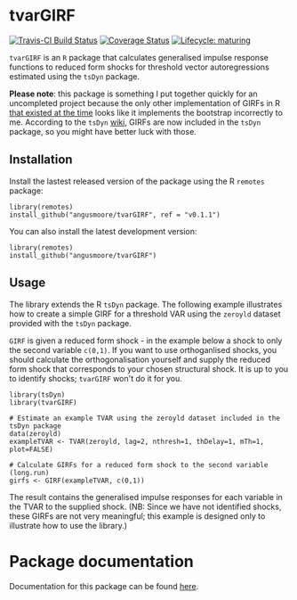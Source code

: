 # tvarGIRF

<!-- badges: start -->

[![Travis-CI Build Status](https://travis-ci.org/angusmoore/tvarGIRF.svg?branch=master)](https://travis-ci.org/angusmoore/tvarGIRF)
[![Coverage Status](https://coveralls.io/repos/github/angusmoore/tvarGIRF/badge.svg?branch=master)](https://coveralls.io/github/angusmoore/tvarGIRF?branch=master)
[![Lifecycle:
maturing](https://img.shields.io/badge/lifecycle-experimental-orange.svg)](https://www.tidyverse.org/lifecycle/#experimental)
<!-- badges: end -->

`tvarGIRF` is an `R` package that calculates generalised impulse response functions to reduced form shocks for threshold vector autoregressions estimated using the `tsDyn` package.

**Please note**: this package is something I put together quickly for an uncompleted project because the only other implementation of GIRFs in R [that existed at the time](http://groups.google.com/group/tsdyn/t/5c517a94a3a3ab0c) looks like it implements the bootstrap incorrectly to me. According to the `tsDyn` [wiki](https://github.com/MatthieuStigler/tsDyn/wiki/FAQ#1-are-generalized-impulse-functions-girf-available-in-tsdyn), GIRFs are now included in the `tsDyn` package, so you might have better luck with those.

## Installation

Install the lastest released version of the package using the R `remotes` package:
```
library(remotes)
install_github("angusmoore/tvarGIRF", ref = "v0.1.1")
```

You can also install the latest development version:
```
library(remotes)
install_github("angusmoore/tvarGIRF")
```

## Usage
The library extends the R `tsDyn` package. The following example illustrates how to create a simple GIRF for a threshold VAR using the `zeroyld` dataset provided with the `tsDyn` package.

`GIRF` is given a reduced form shock - in the example below a shock to only the second variable `c(0,1)`. If you want to use orthoganlised shocks, you should calculate the orthogonalisation yourself and supply the reduced form shock that corresponds to your chosen structural shock. It is up to you to identify shocks; `tvarGIRF` won't do it for you.

```
library(tsDyn)
library(tvarGIRF)

# Estimate an example TVAR using the zeroyld dataset included in the tsDyn package
data(zeroyld)
exampleTVAR <- TVAR(zeroyld, lag=2, nthresh=1, thDelay=1, mTh=1, plot=FALSE)

# Calculate GIRFs for a reduced form shock to the second variable (long.run)
girfs <- GIRF(exampleTVAR, c(0,1))
```

The result contains the generalised impulse responses for each variable in the TVAR to the supplied shock. (NB: Since we have not identified shocks, these GIRFs are not very meaningful; this example is designed only to illustrate how to use the library.)

# Package documentation

Documentation for this package can be found [here](https://angusmoore.github.io/tvarGIRF/).
